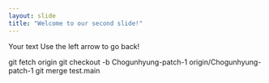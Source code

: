 ```yaml
---
layout: slide
title: "Welcome to our second slide!"
---
```

Your text
Use the left arrow to go back!

git fetch origin
git checkout -b Chogunhyung-patch-1 origin/Chogunhyung-patch-1
git merge test.main
